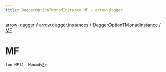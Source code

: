 ```yaml
---
title: DaggerOptionTMonadInstance.MF - arrow-dagger
---
```


[arrow-dagger](../../index.html) / [arrow.dagger.instances](../index.html) / [DaggerOptionTMonadInstance](index.html) / [MF](./-m-f.html)

# MF

`fun MF(): Monad<`[`F`](index.html#F)`>`